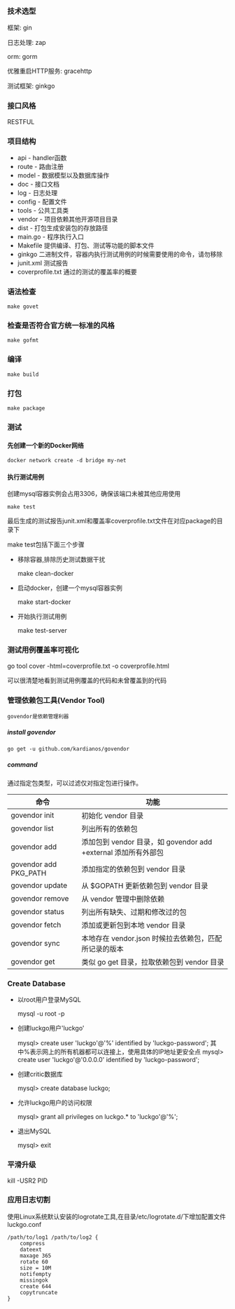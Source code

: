 ### 技术选型
框架: gin

日志处理: zap

orm: gorm

优雅重启HTTP服务: gracehttp

测试框架: ginkgo


### 接口风格

 RESTFUL

###  项目结构
* api - handler函数
* route - 路由注册
* model - 数据模型以及数据库操作
* doc - 接口文档
* log - 日志处理
* config - 配置文件
* tools - 公共工具类
* vendor - 项目依赖其他开源项目目录
* dist - 打包生成安装包的存放路径
* main.go - 程序执行入口
* Makefile 提供编译、打包、测试等功能的脚本文件
* ginkgo 二进制文件，容器内执行测试用例的时候需要使用的命令，请勿移除
* junit.xml 测试报告
* coverprofile.txt 通过的测试的覆盖率的概要

### 语法检查

    make govet

### 检查是否符合官方统一标准的风格

    make gofmt

### 编译

    make build

### 打包

    make package

### 测试

#### 先创建一个新的Docker网络

    docker network create -d bridge my-net

#### 执行测试用例
创建mysql容器实例会占用3306，确保该端口未被其他应用使用
  
    make test

最后生成的测试报告junit.xml和覆盖率coverprofile.txt文件在对应package的目录下

make test包括下面三个步骤

*  移除容器,排除历史测试数据干扰

    make clean-docker

*  启动docker，创建一个mysql容器实例

    make start-docker

*  开始执行测试用例

   make test-server

### 测试用例覆盖率可视化

  go tool cover -html=coverprofile.txt -o coverprofile.html

  可以很清楚地看到测试用例覆盖的代码和未曾覆盖到的代码

### 管理依赖包工具(Vendor Tool)

	govendor是依赖管理利器 

##### install govendor

	go get -u github.com/kardianos/govendor


##### command

通过指定包类型，可以过滤仅对指定包进行操作。


| 命令	|  功能   |
|-------| --------|
| govendor init |	初始化 vendor 目录 |
| govendor list |	列出所有的依赖包 |
| govendor add |	添加包到 vendor 目录，如 govendor add +external 添加所有外部包 |
| govendor add PKG_PATH |	添加指定的依赖包到 vendor 目录|
| govendor update |	从 $GOPATH 更新依赖包到 vendor 目录|
| govendor remove |	从 vendor 管理中删除依赖  |
| govendor status |	列出所有缺失、过期和修改过的包  |
| govendor fetch |	添加或更新包到本地 vendor 目录 |
| govendor sync | 	本地存在 vendor.json 时候拉去依赖包，匹配所记录的版本 |
| govendor get |	类似 go get 目录，拉取依赖包到 vendor 目录 |


### Create Database
* 以root用户登录MySQL
  
  mysql -u root -p

* 创建luckgo用户'luckgo'
  
  mysql> create user 'luckgo'@'%' identified by 'luckgo-password';
   其中%表示网上的所有机器都可以连接上，使用具体的IP地址更安全点
  mysql> create user 'luckgo'@'0.0.0.0' identified by 'luckgo-password';


* 创建critic数据库

  mysql>  create database luckgo;


* 允许luckgo用户的访问权限

  mysql> grant all privileges on luckgo.* to 'luckgo'@'%';


* 退出MySQL

  mysql> exit
  
### 平滑升级

 kill -USR2  PID

### 应用日志切割
使用Linux系统默认安装的logrotate工具,在目录/etc/logrotate.d/下增加配置文件luckgo.conf

    /path/to/log1 /path/to/log2 {
        compress
        dateext
        maxage 365
        rotate 60
        size = 10M
        notifempty
        missingok
        create 644
        copytruncate
    }
